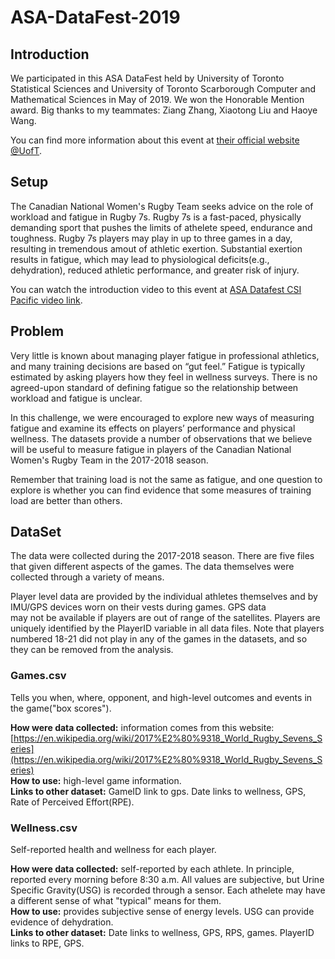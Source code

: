 # ASA-DataFest-2019

## Introduction 

We participated in this ASA DataFest held by University of Toronto Statistical Sciences and University of Toronto Scarborough Computer and Mathematical Sciences in May of 2019. We won the Honorable Mention award. Big thanks to my teammates: Ziang Zhang, Xiaotong Liu and Haoye Wang.  

You can find more information about this event at [their official website @UofT](https://utorontodatafest.wordpress.com/).

## Setup

The Canadian National Women's Rugby Team seeks advice on the role of workload and fatigue in Rugby 7s. Rugby 7s is a fast-paced, physically demanding sport that pushes the limits of athelete speed, endurance and toughness. Rugby 7s players may play in up to three games in a day, resulting in tremendous amout of athletic exertion. Substantial exertion results in fatigue, which may lead to physiological deficits(e.g., dehydration), reduced athletic performance, and greater risk of injury.  

You can watch the introduction video to this event at [ASA Datafest CSI Pacific video link](https://www.youtube.com/watch?v=ie32B8MldyE&feature=youtu.be).

## Problem

Very little is known about managing player fatigue in professional athletics, and many training decisions are based on “gut feel.” Fatigue is typically estimated by asking players how they feel in wellness surveys. There is no agreed-upon standard of defining fatigue so the relationship between workload and fatigue is unclear.  

In this challenge, we were encouraged to explore new ways of measuring fatigue and examine its effects on players’ performance and physical wellness. The datasets provide a number of observations that we believe will be useful to measure fatigue in players of the Canadian National Women's Rugby Team in the 2017-2018 season.  

Remember that training load is not the same as fatigue, and one question to explore is whether you can find evidence that some measures of training load are better than others. 

## DataSet
The data were collected during the 2017-2018 season. There are five files that given different aspects of the games. The data themselves were collected through a variety of means.  

Player level data are provided by the individual athletes themselves and by IMU/GPS devices worn on their vests during games. GPS data  
may not be available if players are out of range of the satellites. Players are uniquely identified by the PlayerID variable in all data files. Note that players numbered 18-21 did not play in any of the games in the datasets, and so they can be removed from the analysis.  
### Games.csv
Tells you when, where, opponent, and high-level outcomes and events in the game("box scores").  

**How were data collected:** information comes from this website: [https://en.wikipedia.org/wiki/2017%E2%80%9318_World_Rugby_Sevens_Series](https://en.wikipedia.org/wiki/2017%E2%80%9318_World_Rugby_Sevens_Series)  
**How to use:** high-level game information.  
**Links to other dataset:** GameID link to gps. Date links to wellness, GPS, Rate of Perceived Effort(RPE).  

### Wellness.csv
Self-reported health and wellness for each player.  

**How were data collected:** self-reported by each athlete. In principle, reported every morning before 8:30 a.m. All values are subjective, but Urine Specific Gravity(USG) is recorded through a sensor. Each athelete may have a different sense of what "typical" means for them.  
**How to use:** provides subjective sense of energy levels. USG can provide evidence of dehydration.  
**Links to other dataset:** Date links to wellness, GPS, RPS, games. PlayerID links to RPE, GPS.  
